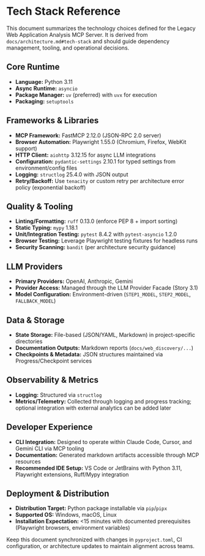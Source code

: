 # Tech Stack Reference

This document summarizes the technology choices defined for the Legacy Web Application Analysis MCP Server. It is derived from `docs/architecture.md#tech-stack` and should guide dependency management, tooling, and operational decisions.

## Core Runtime
- **Language:** Python 3.11
- **Async Runtime:** `asyncio`
- **Package Manager:** `uv` (preferred) with `uvx` for execution
- **Packaging:** `setuptools`

## Frameworks & Libraries
- **MCP Framework:** FastMCP 2.12.0 (JSON-RPC 2.0 server)
- **Browser Automation:** Playwright 1.55.0 (Chromium, Firefox, WebKit support)
- **HTTP Client:** `aiohttp` 3.12.15 for async LLM integrations
- **Configuration:** `pydantic-settings` 2.10.1 for typed settings from environment/config files
- **Logging:** `structlog` 25.4.0 with JSON output
- **Retry/Backoff:** Use `tenacity` or custom retry per architecture error policy (exponential backoff)

## Quality & Tooling
- **Linting/Formatting:** `ruff` 0.13.0 (enforce PEP 8 + import sorting)
- **Static Typing:** `mypy` 1.18.1
- **Unit/Integration Testing:** `pytest` 8.4.2 with `pytest-asyncio` 1.2.0
- **Browser Testing:** Leverage Playwright testing fixtures for headless runs
- **Security Scanning:** `bandit` (per architecture security guidance)

## LLM Providers
- **Primary Providers:** OpenAI, Anthropic, Gemini
- **Provider Access:** Managed through the LLM Provider Facade (Story 3.1)
- **Model Configuration:** Environment-driven (`STEP1_MODEL`, `STEP2_MODEL`, `FALLBACK_MODEL`)

## Data & Storage
- **State Storage:** File-based (JSON/YAML, Markdown) in project-specific directories
- **Documentation Outputs:** Markdown reports (`docs/web_discovery/...`)
- **Checkpoints & Metadata:** JSON structures maintained via Progress/Checkpoint services

## Observability & Metrics
- **Logging:** Structured via `structlog`
- **Metrics/Telemetry:** Collected through logging and progress tracking; optional integration with external analytics can be added later

## Developer Experience
- **CLI Integration:** Designed to operate within Claude Code, Cursor, and Gemini CLI via MCP tooling
- **Documentation:** Generated markdown artifacts accessible through MCP resources
- **Recommended IDE Setup:** VS Code or JetBrains with Python 3.11, Playwright extensions, Ruff/Mypy integration

## Deployment & Distribution
- **Distribution Target:** Python package installable via `pip`/`pipx`
- **Supported OS:** Windows, macOS, Linux
- **Installation Expectation:** <15 minutes with documented prerequisites (Playwright browsers, environment variables)

Keep this document synchronized with changes in `pyproject.toml`, CI configuration, or architecture updates to maintain alignment across teams.
